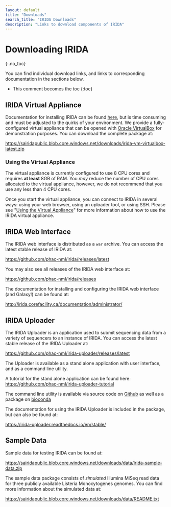 ```yaml
---
layout: default
title: "Downloads"
search_title: "IRIDA Downloads"
description: "Links to download components of IRIDA"
---
```


Downloading IRIDA
=================
{:.no_toc}

You can find individual download links, and links to corresponding documentation in the sections below.

* This comment becomes the toc
{:toc}

IRIDA Virtual Appliance
-----------------------

Documentation for installing IRIDA can be found [here](../administrator/), but is time consuming and must be adjusted to the quirks of your environment. We provide a fully-configured virtual appliance that can be opened with [Oracle VirtualBox](https://www.virtualbox.org/) for demonstration purposes. You can download the complete package at:

<https://sairidapublic.blob.core.windows.net/downloads/irida-vm-virtualbox-latest.zip>

### Using the Virtual Appliance

The virtual appliance is currently configured to use 8 CPU cores and requires **at least** 8GB of RAM. You *may* reduce the number of CPU cores allocated to the virtual appliance, however, we do not recommend that you use any less than 4 CPU cores.

Once you start the virtual appliance, you can connect to IRIDA in several ways: using your web browser, using an uploader tool, or using SSH. Please see "[Using the Virtual Appliance](./using-the-virtual-appliance.html)" for more information about how to use the IRIDA virtual appliance.

IRIDA Web Interface
-------------------

The IRIDA web interface is distributed as a `war` archive. You can access the latest stable release of IRIDA at:

<https://github.com/phac-nml/irida/releases/latest>

You may also see all releases of the IRIDA web interface at:

<https://github.com/phac-nml/irida/releases>

The documentation for installing and configuring the IRIDA web interface (and Galaxy!) can be found at:

<http://irida.corefacility.ca/documentation/administrator/>

IRIDA Uploader
-------------------------

The IRIDA Uploader is an application used to submit sequencing data from a variety of sequencers to an instance of IRIDA. You can access the latest stable release of the IRIDA Uploader at:

<https://github.com/phac-nml/irida-uploader/releases/latest>

The Uploader is available as a stand alone application with user interface, and as a command line utility.

A tutorial for the stand alone application can be found here: <https://github.com/phac-nml/irida-uploader-tutorial>

The command line utility is available via source code on [Github](https://github.com/phac-nml/irida-uploader) as well as a package on [bioconda](https://anaconda.org/bioconda/irida-uploader)

The documentation for using the IRIDA Uploader is included in the package, but can also be found at:

<https://irida-uploader.readthedocs.io/en/stable/>

Sample Data
-----------

Sample data for testing IRIDA can be found at:

<https://sairidapublic.blob.core.windows.net/downloads/data/irida-sample-data.zip>

The sample data package consists of *simulated* Illumina MiSeq read data for three publicly available Listeria Monocytogenes genomes. You can find more information about the simulated data at:

<https://sairidapublic.blob.core.windows.net/downloads/data/README.txt>

